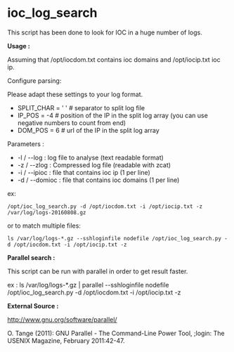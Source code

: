 # ioc_log_search

This script has been done to look for IOC in a huge number of logs.

**Usage :**

Assuming that /opt/iocdom.txt contains ioc domains and /opt/iocip.txt ioc ip.

Configure parsing:

Please adapt these settings to your log format.

- SPLIT_CHAR = ' ' # separator to split log file
- IP_POS = -4 # position of the IP in the split log array (you can use negative numbers to count from end)
- DOM_POS = 6 # url of the IP in the split log array

Parameters : 

- -l / --log : log file to analyse (text readable format)
- -z / --zlog : Compressed log file (readable with zcat)
- -i / --ipioc : file that contains ioc ip (1 per line)
- -d / --domioc : file that contains ioc domains (1 per line)

ex:

```
/opt/ioc_log_search.py -d /opt/iocdom.txt -i /opt/iocip.txt -z /var/log/logs-20160808.gz
```

or to match multiple files:

```
ls /var/log/logs-*.gz --sshloginfile nodefile /opt/ioc_log_search.py -d /opt/iocdom.txt -i /opt/iocip.txt -z
```

**Parallel search :**

This script can be run with parallel in order to get result faster.

ex : 
ls /var/log/logs-*.gz | parallel --sshloginfile nodefile /opt/ioc_log_search.py -d /opt/iocdom.txt -i /opt/iocip.txt -z

**External Source :**

http://www.gnu.org/software/parallel/

O. Tange (2011): GNU Parallel - The Command-Line Power Tool,
;login: The USENIX Magazine, February 2011:42-47.
